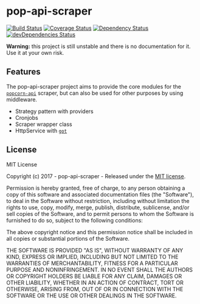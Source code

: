 # pop-api-scraper

[![Build Status](https://travis-ci.org/ChrisAlderson/pop-api-scraper.svg?branch=development)](https://travis-ci.org/ChrisAlderson/pop-api-scraper)
[![Coverage Status](https://coveralls.io/repos/github/ChrisAlderson/pop-api-scraper/badge.svg?branch=development)](https://coveralls.io/github/ChrisAlderson/pop-api-scraper?branch=development)
[![Dependency Status](https://david-dm.org/ChrisAlderson/pop-api-scraper.svg)](https://david-dm.org/ChrisAlderson/pop-api-scraper)
[![devDependencies Status](https://david-dm.org/ChrisAlderson/pop-api-scraper/dev-status.svg)](https://david-dm.org/ChrisAlderson/pop-api-scraper?type=dev)

**Warning:** this project is still unstable and there is no documentation for
it. Use it at your own risk.

## Features

The pop-api-scraper project aims to provide the core modules for the [`popcorn-api`](https://github.com/popcorn-official/popcorn-api)
scraper, but can also be used for other purposes by using middleware.
 - Strategy pattern with providers
 - Cronjobs
 - Scraper wrapper class
 - HttpService with [`got`](https://github.com/sindresorhus/got)

## License

MIT License

Copyright (c) 2017 - pop-api-scraper - Released under the
[MIT license](LICENSE.txt).

Permission is hereby granted, free of charge, to any person obtaining a copy
of this software and associated documentation files (the "Software"), to deal
in the Software without restriction, including without limitation the rights
to use, copy, modify, merge, publish, distribute, sublicense, and/or sell
copies of the Software, and to permit persons to whom the Software is
furnished to do so, subject to the following conditions:

The above copyright notice and this permission notice shall be included in all
copies or substantial portions of the Software.

THE SOFTWARE IS PROVIDED "AS IS", WITHOUT WARRANTY OF ANY KIND, EXPRESS OR
IMPLIED, INCLUDING BUT NOT LIMITED TO THE WARRANTIES OF MERCHANTABILITY,
FITNESS FOR A PARTICULAR PURPOSE AND NONINFRINGEMENT. IN NO EVENT SHALL THE
AUTHORS OR COPYRIGHT HOLDERS BE LIABLE FOR ANY CLAIM, DAMAGES OR OTHER
LIABILITY, WHETHER IN AN ACTION OF CONTRACT, TORT OR OTHERWISE, ARISING FROM,
OUT OF OR IN CONNECTION WITH THE SOFTWARE OR THE USE OR OTHER DEALINGS IN THE
SOFTWARE.
